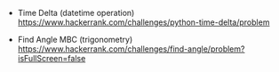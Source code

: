 - Time Delta (datetime operation)    
https://www.hackerrank.com/challenges/python-time-delta/problem

- Find Angle MBC (trigonometry)  
https://www.hackerrank.com/challenges/find-angle/problem?isFullScreen=false
